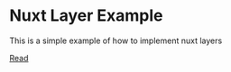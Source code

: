 # Nuxt Layer Example

This is a simple example of how to implement nuxt layers

[Read]([url](https://sreesanth.me/blogs/nuxt-layers))
